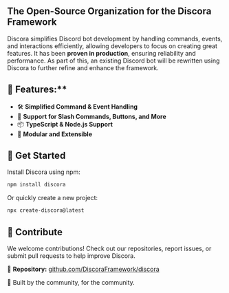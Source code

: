 ## The Open-Source Organization for the Discora Framework 


Discora simplifies Discord bot development by handling commands, events, and interactions efficiently, allowing developers to focus on creating great features. It has been **proven in production**, ensuring reliability and performance. As part of this, an existing Discord bot will be rewritten using Discora to further refine and enhance the framework.  


## 🌟 Features:**  
- 🛠 **Simplified Command & Event Handling**  
- 🔄 **Support for Slash Commands, Buttons, and More**  
- 📦 **TypeScript & Node.js Support**  
- 🧩 **Modular and Extensible**  

## 📜 Get Started  
Install Discora using npm:  

```sh
npm install discora
```
Or quickly create a new project:  
```sh
npx create-discora@latest
```

## 🤝 Contribute  
We welcome contributions! Check out our repositories, report issues, or submit pull requests to help improve Discora.  

🔗 **Repository:** [github.com/DiscoraFramework/discora](https://github.com/DiscoraFramework/discora)  



 
 💙 Built by the community, for the community. 





